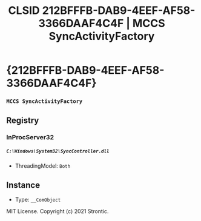 ﻿---
title: "CLSID 212BFFFB-DAB9-4EEF-AF58-3366DAAF4C4F | MCCS SyncActivityFactory"
excerpt: What is COM-Object CLSID 212BFFFB-DAB9-4EEF-AF58-3366DAAF4C4F?
---

# {212BFFFB-DAB9-4EEF-AF58-3366DAAF4C4F}

### `MCCS SyncActivityFactory`

## Registry


### InProcServer32

##### `C:\Windows\System32\SyncController.dll`
* ThreadingModel: `Both`

## Instance

* Type: `__ComObject`

MIT License. Copyright (c) 2021 Strontic.


